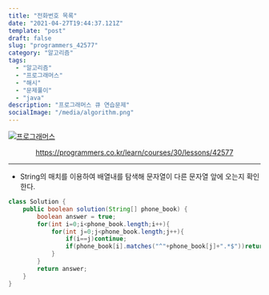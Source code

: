 ```yaml
---
title: "전화번호 목록"
date: "2021-04-27T19:44:37.121Z"
template: "post"
draft: false
slug: "programmers_42577"
category: "알고리즘"
tags:
  - "알고리즘"
  - "프로그래머스"
  - "해시"
  - "문제풀이"
  - "java"
description: "프로그래머스 큐 연습문제"
socialImage: "/media/algorithm.png"
---
```


[![프로그래머스](https://programmers.co.kr/assets/bi-symbol-light-49a242793b7a8b540cfc3489b918e3bb2a6724f1641572c14c575265d7aeea38.png)](https://programmers.co.kr/learn/courses/30/lessons/42577)
<div style="text-align:center"><a href="https://programmers.co.kr/learn/courses/30/lessons/42577">https://programmers.co.kr/learn/courses/30/lessons/42577</a></div>

---

- String의 매치를 이용하여 배열내를 탐색해 문자열이 다른 문자열 앞에 오는지 확인한다.


```java
class Solution {
    public boolean solution(String[] phone_book) {
        boolean answer = true;
        for(int i=0;i<phone_book.length;i++){
            for(int j=0;j<phone_book.length;j++){
                if(i==j)continue;
                if(phone_book[i].matches("^"+phone_book[j]+".*$"))return false;
            }
        }
        return answer;
    }
}
```